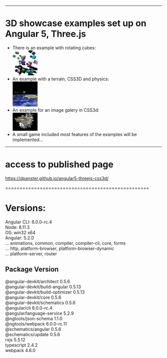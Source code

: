 --------------------
3D showcase examples set up on Angular 5, Three.js
==================================================

* There is an example with rotating cubes:<br>
    <a href="https://dpanster.github.io/angular5-threejs-css3d/cube-threejs/">
        <img src="/src/assets/screens/thumb_cube_threejs.jpg" width="80" title="Threejs Cubes">
    </a>
* An example with a terrain, CSS3D and physics:<br>
    <a href="https://dpanster.github.io/angular5-threejs-css3d/css3d-threejs">
        <img src="/src/assets/screens/thumb_css3d_threejs.jpg" width="80" title="CSS3d, Threejs + Terrain">
    </a>
* An example for an image galery in CSS3d:<br>
    <a href="https://dpanster.github.io/angular5-threejs-css3d/img-gallery">
        <img src="/src/assets/screens/thumb_img_gallery_threejs.jpg" width="80" title="Image Gallery, Threejs + CSS3d">
    </a>
* A small game included most features of the examples will be implemented...
  
--------------------
# access to published page
https://dpanster.github.io/angular5-threejs-css3d/

==================================================
# Versions:

Angular CLI: 6.0.0-rc.4  
Node: 8.11.3  
OS: win32 x64  
Angular: 5.2.0  
... animations, common, compiler, compiler-cli, core, forms  
... http, platform-browser, platform-browser-dynamic  
... platform-server, router  

Package                           Version
-----------------------------------------------------------
@angular-devkit/architect         0.5.6  
@angular-devkit/build-angular     0.5.13  
@angular-devkit/build-optimizer   0.5.13  
@angular-devkit/core              0.5.6  
@angular-devkit/schematics        0.5.6  
@angular/cli                      6.0.0-rc.4  
@angular/language-service         5.2.9  
@ngtools/json-schema              1.1.0  
@ngtools/webpack                  6.0.0-rc.11  
@schematics/angular               0.5.6  
@schematics/update                0.5.6  
rxjs                              5.5.12  
typescript                        2.4.2  
webpack                           4.6.0